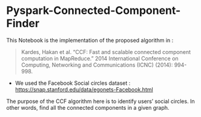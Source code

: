 # Pyspark-Connected-Component-Finder

This Notebook is the implementation of the proposed algorithm in : 
> Kardes, Hakan et al. “CCF: Fast and scalable connected component computation in MapReduce.” 2014 International Conference on Computing, Networking and Communications (ICNC) (2014): 994-998.

* We used the Facebook Social circles dataset : https://snap.stanford.edu/data/egonets-Facebook.html

The purpose of the CCF algorithm here is to identify users’ social circles. In other words, find all the connected components in a given graph.
